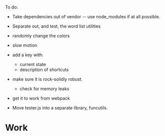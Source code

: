 To do:

* Take dependencies out of vendor -- use node_modules if at all possible.
* Separate out, and test, the word list utilities
* randomly change the colors
* slow motion
* add a key with:
    * current state
    * description of shortcuts

* make sure it is rock-solidly robust.
    * check for memory leaks
* get it to work from webpack
* Move tester.js into a separate library, funcutils.


# Work


